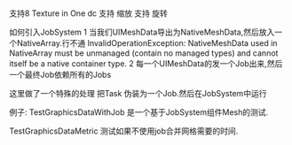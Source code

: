 ## 
支持8 Texture in One dc
支持 缩放
支持 旋转


如何引入JobSystem
1 当我们UIMeshData导出为NativeMeshData,然后放入一个NativeArray.行不通
InvalidOperationException: NativeMeshData used in NativeArray<NativeMeshData> must be unmanaged (contain no managed types) and cannot itself be a native container type.
2 每一个UIMeshData的发一个Job出来,然后一个最终Job依赖所有的Jobs

这里做了一个特殊的处理
把Task 伪装为一个Job.然后在JobSystem中运行

例子:
TestGraphicsDataWithJob
是一个基于JobSystem组件Mesh的测试.


TestGraphicsDataMetric
测试如果不使用job合并网格需要的时间.




